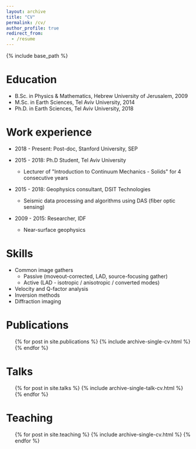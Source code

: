 ```yaml
---
layout: archive
title: "CV"
permalink: /cv/
author_profile: true
redirect_from:
  - /resume
---
```


{% include base_path %}

Education
======
* B.Sc. in Physics & Mathematics, Hebrew University of Jerusalem, 2009
* M.Sc. in Earth Sciences, Tel Aviv University, 2014
* Ph.D. in Earth Sciences, Tel Aviv University, 2018

Work experience
======
* 2018 - Present: Post-doc, Stanford University, SEP

* 2015 - 2018: Ph.D Student, Tel Aviv University
  * Lecturer of "Introduction to Continuum Mechanics - Solids" for 4 consecutive years

* 2015 - 2018: Geophysics consultant, DSIT Technologies
  * Seismic data processing and algorithms using DAS (fiber optic sensing)

* 2009 - 2015: Researcher, IDF
  * Near-surface geophysics
 
Skills
======
* Common image gathers
  * Passive (moveout-corrected, LAD, source-focusing gather)
  * Active (LAD - isotropic / anisotropic / converted modes)
* Velocity and Q-factor analysis
* Inversion methods 
* Diffraction imaging

Publications
======
  <ul>{% for post in site.publications %}
    {% include archive-single-cv.html %}
  {% endfor %}</ul>
  
Talks
======
  <ul>{% for post in site.talks %}
    {% include archive-single-talk-cv.html %}
  {% endfor %}</ul>
  
Teaching
======
  <ul>{% for post in site.teaching %}
    {% include archive-single-cv.html %}
  {% endfor %}</ul>
  

